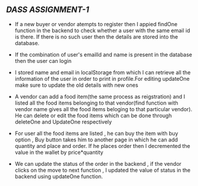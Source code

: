 ## *DASS ASSIGNMENT-1* ##

- If a new buyer or vendor atempts to register then I appied findOne function in the backend to check whether a user with the same email id is there. If there is no such user then the details are stored into the database.

- If the combination of user's emailId and name is present in the database then the user can login

-  I stored name and email in localStorage from which I can retrieve all the information of the user in order to print in profile.For editing updateOne make sure to update the old details with new ones 

-  A vendor can add a food item(the same process as reigstration) and I listed all the food items belonging to that vendor(find function with vendor name gives all the food items beloging to that particular vendor). He can delete or edit the food items which can be done through deleteOne and UpdateOne respectively

-  For user all the food items are listed , he can buy the item with buy option , Buy button takes him to another page in which he can add quantity and place and order. If he places order then I decremented the value in the wallet by price*quantity

-  We can update the status of the order in the backend , if the vendor clicks on the move to next function , I updated the value of status in the backend using updateOne function.


